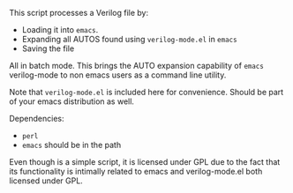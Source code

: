 This script processes a Verilog file by:

* Loading it into `emacs`.
* Expanding all AUTOS found using `verilog-mode.el` in `emacs`
* Saving the file

All in batch mode. This brings the AUTO expansion capability
of `emacs` verilog-mode to non emacs users as a command line
utility.

Note that `verilog-mode.el` is included here for convenience. 
Should be part of your emacs distribution as well.

Dependencies:

* `perl`
* `emacs` should be in the path


Even though is a simple script, it is licensed under GPL due to the
fact that its functionality is intimally related to emacs and
verilog-mode.el both licensed under GPL.
